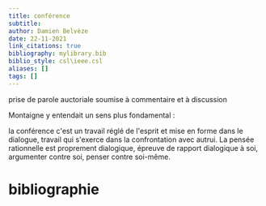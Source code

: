 ```yaml
---
title: conférence
subtitle:
author: Damien Belvèze
date: 22-11-2021
link_citations: true
bibliography: mylibrary.bib
biblio_style: csl\ieee.csl
aliases: []
tags: []
---
```


prise de parole auctoriale soumise à commentaire et à discussion

Montaigne y entendait un sens plus fondamental : 

la conférence c'est un travail réglé de l'esprit et mise en forme dans le dialogue, travail qui s'exerce dans la confrontation avec autrui. 
La pensée rationnelle est proprement dialogique, épreuve de rapport dialogique à soi, argumenter contre soi, penser contre soi-même. 





# bibliographie

